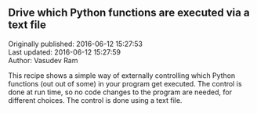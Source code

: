 ## Drive which Python functions are executed via a text file  
Originally published: 2016-06-12 15:27:53  
Last updated: 2016-06-12 15:27:59  
Author: Vasudev Ram  
  
This recipe shows a simple way of externally controlling which Python functions (out out of some) in your program get executed. The control is done at run time, so no code changes to the program are needed, for different choices. The control is done using a text file.

